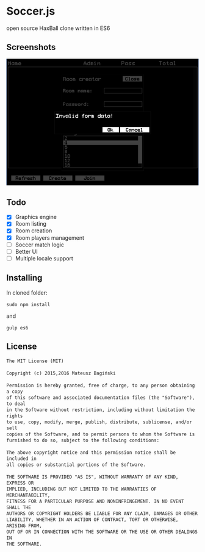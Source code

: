 Soccer.js
==============
open source HaxBall clone written in ES6

## Screenshots
![Room creator](/screenshots/room_creator.png?raw=true "Room creator")

## Todo

- [x] Graphics engine
- [x] Room listing
- [x] Room creation
- [x] Room players management
- [ ] Soccer match logic 
- [ ] Better UI
- [ ] Multiple locale support

## Installing
In cloned folder:
```
sudo npm install
```
and
```
gulp es6
```

## License
```
The MIT License (MIT)

Copyright (c) 2015,2016 Mateusz Bagiński

Permission is hereby granted, free of charge, to any person obtaining a copy
of this software and associated documentation files (the "Software"), to deal
in the Software without restriction, including without limitation the rights
to use, copy, modify, merge, publish, distribute, sublicense, and/or sell
copies of the Software, and to permit persons to whom the Software is
furnished to do so, subject to the following conditions:

The above copyright notice and this permission notice shall be included in
all copies or substantial portions of the Software.

THE SOFTWARE IS PROVIDED "AS IS", WITHOUT WARRANTY OF ANY KIND, EXPRESS OR
IMPLIED, INCLUDING BUT NOT LIMITED TO THE WARRANTIES OF MERCHANTABILITY,
FITNESS FOR A PARTICULAR PURPOSE AND NONINFRINGEMENT. IN NO EVENT SHALL THE
AUTHORS OR COPYRIGHT HOLDERS BE LIABLE FOR ANY CLAIM, DAMAGES OR OTHER
LIABILITY, WHETHER IN AN ACTION OF CONTRACT, TORT OR OTHERWISE, ARISING FROM,
OUT OF OR IN CONNECTION WITH THE SOFTWARE OR THE USE OR OTHER DEALINGS IN
THE SOFTWARE.
```
